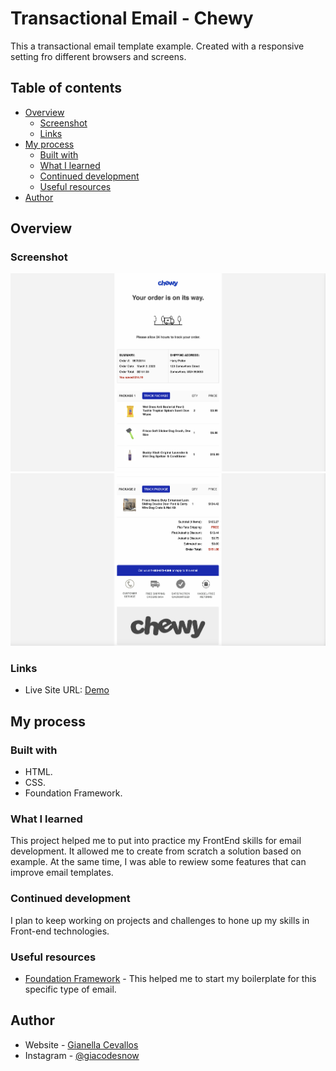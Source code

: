 # Transactional Email - Chewy

This a transactional email template example. Created with a responsive setting fro different browsers and screens.

## Table of contents

- [Overview](#overview)
  - [Screenshot](#screenshot)
  - [Links](#links)
- [My process](#my-process)
  - [Built with](#built-with)
  - [What I learned](#what-i-learned)
  - [Continued development](#continued-development)
  - [Useful resources](#useful-resources)
- [Author](#author)




## Overview


### Screenshot

![Screenshot](/images/Screenshot%202023-04-19%20at%2011.52.41%20AM.png)
![Screenshotp2](/images/Screenshot%202023-04-19%20at%2011.53.00%20AM.png)


### Links

- Live Site URL: [Demo](https://glowing-pastelito-b4f50e.netlify.app/)

## My process

### Built with

- HTML.
- CSS.
- Foundation Framework.


### What I learned

This project helped me to put into practice my FrontEnd skills for email development. It allowed me to create from scratch a solution based on example. At the same time, I was able to rewiew some features that can improve email templates.

### Continued development

I plan to keep working on projects and challenges to hone up my skills in Front-end technologies.

### Useful resources

- [Foundation Framework](https://get.foundation/emails/email-templates.html) - This helped me to start my boilerplate for this specific type of email.

## Author

- Website - [Gianella Cevallos](https://gianellin.github.io/portfolio_website/)
- Instagram - [@giacodesnow](https://www.instagram.com/giacodesnow/)